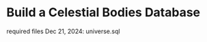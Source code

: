 Build a Celestial Bodies Database
===========================
required files
Dec 21, 2024: universe.sql
